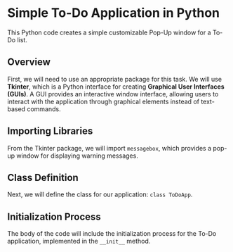 # Simple To-Do Application in Python

This Python code creates a simple customizable Pop-Up window for a To-Do list.

## Overview

First, we will need to use an appropriate package for this task. We will use **Tkinter**, which is a Python interface for creating **Graphical User Interfaces (GUIs)**. A GUI provides an interactive window interface, allowing users to interact with the application through graphical elements instead of text-based commands.

## Importing Libraries

From the Tkinter package, we will import `messagebox`, which provides a pop-up window for displaying warning messages.

## Class Definition

Next, we will define the class for our application: `class ToDoApp`.

## Initialization Process

The body of the code will include the initialization process for the To-Do application, implemented in the `__init__` method.
